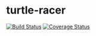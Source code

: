 # turtle-racer
[![Build Status](https://travis-ci.org/mccl0ud/turtle-racer.svg?branch=master)](https://travis-ci.org/mccl0ud/turtle-racer)
[![Coverage Status](https://coveralls.io/repos/github/mccl0ud/turtle-racer/badge.svg?branch=master)](https://coveralls.io/github/mccl0ud/turtle-racer?branch=master)
